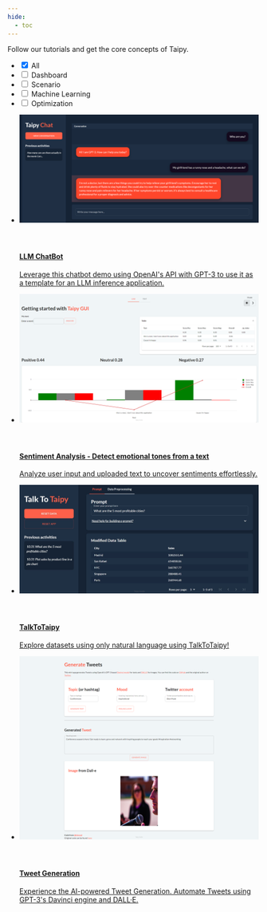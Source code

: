 ```yaml
---
hide:
  - toc
---
```


Follow our tutorials and get the core concepts of Taipy.

<!-- Filters -->
<ul class="tp-pills-list tp-pills-filter">
  <li>
    <input type="checkbox" name="filter-all" id="filter-all" value="all" checked>
    <label class="tp-pill" for="filter-all">
      <span>All</span>
    </label>
  </li>
  <li>
    <input type="checkbox" name="filter-dashboard" id="filter-dashboard" value="dashboard">
    <label class="tp-pill" for="filter-dashboard">
      <span>Dashboard</span>
    </label>
  </li>
  <li>
    <input type="checkbox" name="filter-scenario" id="filter-scenario" value="scenario">
    <label class="tp-pill" for="filter-scenario">
      <span>Scenario</span>
    </label>
  </li>
  <li>
    <input type="checkbox" name="filter-ai" id="filter-ai" value="ai">
    <label class="tp-pill" for="filter-ai">
      <span>Machine Learning</span>
    </label>
  </li>
  <li>
    <input type="checkbox" name="filter-optimization" id="filter-optimization" value="optimization">
    <label class="tp-pill" for="filter-optimization">
      <span>Optimization</span>
    </label>
  </li>
</ul>

<ul class="tp-row tp-row--gutter-sm tp-filtered">
  <li class="tp-col-12 tp-col-md-6 d-flex" data-keywords="gui vizelement ai">
    <a class="tp-content-card tp-content-card--horizontal tp-content-card--small" href="chatbot/">
      <header class="tp-content-card-header">
        <img class="tp-content-card-image" src="chatbot/images/chatbot_meds_conv.png">
      </header>
      <div class="tp-content-card-body">
        <h4>LLM ChatBot</h4>
        <p>
          Leverage this chatbot demo using OpenAI's API with GPT-3 to use it as a template for an LLM inference application.
        </p>
      </div>
    </a>
  </li>
  <li class="tp-col-12 tp-col-md-6 d-flex" data-keywords="gui ai">
    <a class="tp-content-card tp-content-card--horizontal tp-content-card--small" href="sentiment_analysis/">
      <header class="tp-content-card-header">
        <img class="tp-content-card-image" src="sentiment_analysis/images/sentiment-analysis-line.png">
      </header>
      <div class="tp-content-card-body">
        <h4>Sentiment Analysis - Detect emotional tones from a text</h4>
        <p>
          Analyze user input and uploaded text to uncover sentiments effortlessly.
        </p>
      </div>
    </a>
  </li>
  <li class="tp-col-12 tp-col-md-6 d-flex" data-keywords="gui vizelement layout chart ai">
    <a class="tp-content-card tp-content-card--horizontal tp-content-card--small" href="talk_to_taipy/">
      <header class="tp-content-card-header">
        <img class="tp-content-card-image" src="talk_to_taipy/images/talk_to_taipy_image.jpeg">
      </header>
      <div class="tp-content-card-body">
        <h4>TalkToTaipy</h4>
        <p>
          Explore datasets using only natural language using TalkToTaipy!
        </p>
      </div>
    </a>
  </li>
  <li class="tp-col-12 tp-col-md-6 d-flex" data-keywords="gui ai">
    <a class="tp-content-card tp-content-card--horizontal tp-content-card--small" href="tweet_generation/">
      <header class="tp-content-card-header">
        <img class="tp-content-card-image" src="tweet_generation/images/tweet-generation.png">
      </header>
      <div class="tp-content-card-body">
        <h4>Tweet Generation</h4>
        <p>
          Experience the AI-powered Tweet Generation. Automate Tweets using GPT-3's Davinci engine and DALL·E.
        </p>
      </div>
    </a>
  </li>
</ul>

